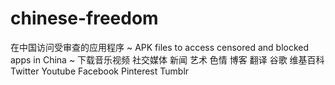 # chinese-freedom
在中国访问受审查的应用程序 ~ APK files to access censored and blocked apps in China ~ 下载音乐视频 社交媒体 新闻 艺术 色情 博客 翻译 谷歌 维基百科 Twitter Youtube Facebook Pinterest Tumblr
